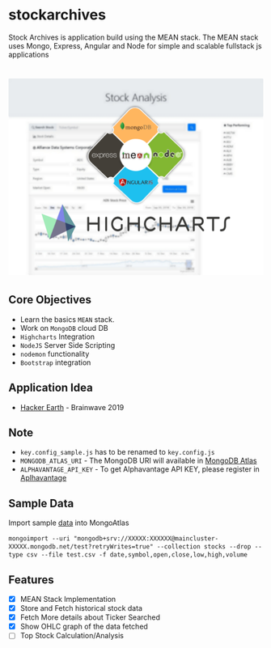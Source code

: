 # stockarchives

Stock Archives is application build using the MEAN stack. 
The MEAN stack uses Mongo, Express, Angular and Node for simple and scalable fullstack js applications

# ![stockarchives](public/images/promo.png)

## Core Objectives

- Learn the basics `MEAN` stack.
- Work on `MongoDB` cloud DB
- `Highcharts` Integration
- `NodeJS` Server Side Scripting
- `nodemon` functionality
- `Bootstrap` integration

## Application Idea 
- [Hacker Earth](https://www.hackerearth.com/challenge/competitive/brainwaves-full-stack/?utm_source=satellite&utm_campaign=brainwaves-full-stack&utm_medium=link&rem-web=1) - Brainwave 2019

## Note 

- `key.config_sample.js` has to be renamed to `key.config.js`
- `MONGODB_ATLAS_URI` - The MongoDB URI will available in [MongoDB Atlas](https://cloud.mongodb.com/user#/atlas/login)
- `ALPHAVANTAGE_API_KEY` - To get Alphavantage API KEY, please register in [Aplhavantage](https://www.alphavantage.co/support/#api-key)

## Sample Data

Import sample [data](http://hck.re/CPKVPp) into MongoAtlas

```dos
mongoimport --uri "mongodb+srv://XXXXX:XXXXXX@maincluster-XXXXX.mongodb.net/test?retryWrites=true" --collection stocks --drop --type csv --file test.csv -f date,symbol,open,close,low,high,volume
```

## Features
- [x] MEAN Stack Implementation
- [x] Store and Fetch historical stock data
- [x] Fetch More details about Ticker Searched
- [x] Show OHLC graph of the data fetched
- [ ] Top Stock Calculation/Analysis
